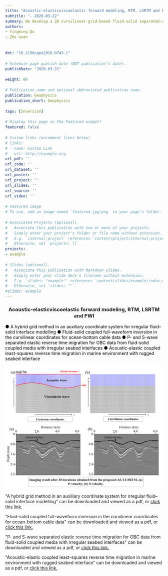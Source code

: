```yaml
---
title: "Acoustic-elasticviscoelastic forward modeling, RTM, LSRTM and FWI"
subtitle: "- 2020-03-22"
summary: We develop a 2D curvilinear-grid-based fluid-solid separated-wavefield EFWI (CFS-SEFWI) method. Numerical examples that include an anomaly model and a modified Marmousi II model demonstrate that CFS-SEFWI overcomes the influence of the irregular fluid-solid interface and efficiently reduces crosstalk effects. 
authors:
- Yingming Qu
- Zhe Guan


doi: "10.1190/geo2018-0743.1"

# Schedule page publish date (NOT publication's date).
publishDate: "2020-03-22"

weight: 80

# Publication name and optional abbreviated publication name.
publication: Geophysics
publication_short: Geophysics 

tags: [Inversion]

# Display this page in the Featured widget?
featured: false

# Custom links (uncomment lines below)
# links:
# - name: Custom Link
#   url: http://example.org
url_pdf: ''
url_code: ''
url_dataset: ''
url_poster: ''
url_project: ''
url_slides: ''
url_source: ''
url_video: ''

# Featured image
# To use, add an image named `featured.jpg/png` to your page's folder. 

# Associated Projects (optional).
#   Associate this publication with one or more of your projects.
#   Simply enter your project's folder or file name without extension.
#   E.g. `internal-project` references `content/project/internal-project/index.md`.
#   Otherwise, set `projects: []`.
projects:
- example

# Slides (optional).
#   Associate this publication with Markdown slides.
#   Simply enter your slide deck's filename without extension.
#   E.g. `slides: "example"` references `content/slides/example/index.md`.
#   Otherwise, set `slides: ""`.
#slides: example
---
```


### <center>Acoustic-elasticviscoelastic forward modeling, RTM, LSRTM and FWI<center>

 <font color=black> ● A hybrid grid method in an auxiliary coordinate system for irregular fluid–solid interface modelling</font>
 <font color=black> ● Fluid-solid coupled full-waveform inversion in the curvilinear coordinates for ocean-bottom cable data</font>
 <font color=black> ● P- and S-wave separated elastic reverse time migration for OBC data from fluid-solid coupled media with irregular seabed interfaces</font>
 <font color=black> ● Acoustic-elastic coupled least-squares reverse time migration in marine environment with rugged seabed interface</font>

<div style="text-align: center;">
  <img src="./Acoustic-elasticviscoelastic forward modeling, RTM, LSRTM and FWI.assets/image1.png" alt="Image Alt Text" style="max-width: 100%; height: auto;">
</div>

<div style="text-align: center;">
  <img src="./Acoustic-elasticviscoelastic forward modeling, RTM, LSRTM and FWI.assets/image2.png" alt="Image Alt Text" style="max-width: 100%; height: auto;">
</div>




"A hybrid grid method in an auxiliary coordinate system for irregular fluid–solid interface modelling" can be downloaded and viewed as a pdf, or [click this link.](https://academic.oup.com/gji/article/208/3/1540/2454294?login=false1)

"Fluid-solid coupled full-waveform inversion in the curvilinear coordinates for ocean-bottom cable data" can be downloaded and viewed as a pdf, or [click this link.](https://pubs.geoscienceworld.org/geophysics/article-abstract/85/3/R113/583054/Fluid-solid-coupled-full-waveform-inversion-in-the)

"P- and S-wave separated elastic reverse time migration for OBC data from fluid-solid coupled media with irregular seabed interfaces" can be downloaded and viewed as a pdf, or [click this link.](https://www.sciencedirect.com/science/article/abs/pii/S0926985119303477)

"Acoustic-elastic coupled least-squares reverse time migration in marine environment with rugged seabed interface" can be downloaded and viewed as a pdf, or [click this link.](https://www.tandfonline.com/doi/full/10.1080/08123985.2021.1904778)